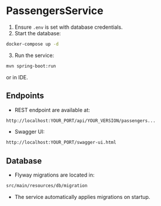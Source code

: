 # PassengersService

1. Ensure `.env` is set with database credentials.
2. Start the database:
```bash
docker-compose up -d
```
3. Run the service:
```bash
mvn spring-boot:run
```
or in IDE.
## Endpoints

- REST endpoint are available at:
```bash
http://localhost:YOUR_PORT/api/YOUR_VERSION/passengers...
```
- Swagger UI:
```bash
http://localhost:YOUR_PORT/swagger-ui.html
```

## Database

- Flyway migrations are located in:
```bash
src/main/resources/db/migration
```
- The service automatically applies migrations on startup.